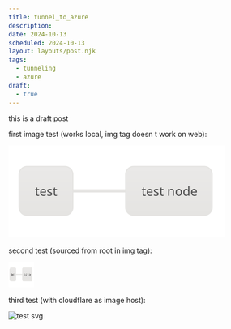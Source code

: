 ```yaml
---
title: tunnel_to_azure
description: 
date: 2024-10-13
scheduled: 2024-10-13
layout: layouts/post.njk
tags:
  - tunneling
  - azure
draft: 
  - true  
---
```


this is a draft post

first image test (works local, img tag doesn
t work on web):

![image of diagram](/images/tunnel_diagram.svg)

second test (sourced from root in img tag): 

<img src="/images/tunnel_diagram.svg" width="50" height="50" />

third test (with cloudflare as image host):

![test svg](https://imagedelivery.net/h6duaPVMwqSx6OPYA68aOw/590b1be8-1e7f-4ef7-5b9e-368cd16ea000/public)